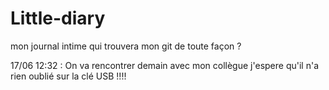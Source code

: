 # Little-diary
mon journal intime qui trouvera mon git de toute façon ? 

17/06 12:32 : On va rencontrer demain avec mon collègue j'espere qu'il n'a rien oublié sur la clé USB !!!!
